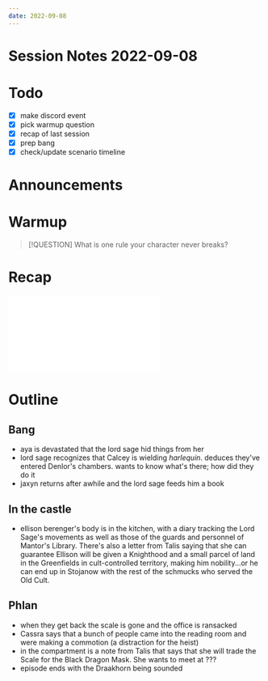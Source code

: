```yaml
---
date: 2022-09-08
---
```

# Session Notes 2022-09-08
# Todo
- [x] make discord event
- [x] pick warmup question
- [x] recap of last session
- [x] prep bang
- [x] check/update scenario timeline
# Announcements
# Warmup
> [!QUESTION] What is one rule your character never breaks?
# Recap
![a3e21](../logbook/act-iii/a3e21.md)
# Outline
## Bang
- aya is devastated that the lord sage hid things from her
- lord sage recognizes that Calcey is wielding *harlequin*. deduces they've entered Denlor's chambers. wants to know what's there; how did they do it
- jaxyn returns after awhile and the lord sage feeds him a book
## In the castle
- ellison berenger's body is in the kitchen, with a diary tracking the Lord Sage's movements as well as those of the guards and personnel of Mantor's Library. There's also a letter from Talis saying that she can guarantee Ellison will be given a Knighthood and a small parcel of land in the Greenfields in cult-controlled territory, making him nobility...or he can end up in Stojanow with the rest of the schmucks who served the Old Cult.
## Phlan
- when they get back the scale is gone and the office is ransacked
- Cassra says that a bunch of people came into the reading room and were making a commotion (a distraction for the heist)
- in the compartment is a note from Talis that says that she will trade the Scale for the Black Dragon Mask. She wants to meet at ???
- episode ends with the Draakhorn being sounded